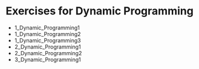 # Exercises for Dynamic Programming

* 1_Dynamic_Programming1
* 1_Dynamic_Programming2
* 1_Dynamic_Programming3
* 2_Dynamic_Programming1
* 2_Dynamic_Programming2
* 3_Dynamic_Programming1
